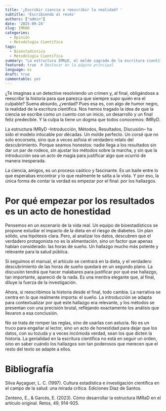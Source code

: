 ```yaml
---
title: '¿Escribir ciencia o reescribir la realidad? '
subtitle: 'Escribiendo al revés'
authors: ["admin"]
date: '2025-09-24'
slug: IMRAD
categories:
  - Opinión
  - Metodología Científica
tags:
  - Bioestadística
  - Metodología Científica
summary: "La estructura IMRyD, el molde sagrado de la escritura científica, a menudo nos obliga a sacrificar la honestidad por la formalidad. Este blog post cuestiona si esta rigidez deforma la historia real de la investigación, proponiendo un enfoque alternativo: empezar por los hallazgos. Un llamado a la rebeldía intelectual para reflejar la verdad detrás de cada descubrimiento."
featured: true  # Destacar en la página principal
language: es
draft: true
commentable: yes
---
```



¿Te imaginas a un detective resolviendo un crimen y, al final, obligándose a reescribir la historia para que parezca que siempre supo quién era el culpable? Suena absurdo, ¿verdad? Pues esa es, con algo de humor negro, la realidad de la escritura científica. Nos hemos tragado la idea de que la ciencia se escribe como un cuento con un inicio, un desarrollo y un final feliz predecible. Y la culpa la tiene un dogma que todos conocemos: IMRyD.

La estructura IMRyD –Introducción, Métodos, Resultados, Discusión– ha sido el modelo intocable por décadas. Un molde perfecto. Un corsé que no solo encorseta, sino que a veces asfixia el verdadero relato del descubrimiento. Porque seamos honestos: nadie llega a los resultados sin dar un par de rodeos, sin ajustar los métodos sobre la marcha, y sin que la introducción sea un acto de magia para justificar algo que ocurrió de manera inesperada.

La ciencia, amigos, es un proceso caótico y fascinante. Es un baile entre lo que esperabas encontrar y lo que realmente te salta a la vista. Y por eso, la única forma de contar la verdad es empezar por el final: por los hallazgos.


# Por qué empezar por los resultados es un acto de honestidad

Pensemos en un escenario de la vida real. Un equipo de bioestadísticos se propone estudiar el impacto de la dieta en el riesgo de diabetes. Un plan sólido, una hipótesis clara. Pero, al analizar los datos, descubren que el verdadero protagonista no es la alimentación, sino un factor que apenas habían considerado: las horas de sueño. Un hallazgo mucho más potente y relevante para la salud pública.

Si seguimos el manual, el artículo se centrará en la dieta, y el verdadero descubrimiento de las horas de sueño quedará en un segundo plano. La discusión tendrá que hacer malabares para justificar por qué ese hallazgo, tan importante, apareció de la nada. Es una mentira elegante que, al final, diluye la fuerza de la investigación.

Ahora, si reescribimos la historia desde el final, todo cambia. La narrativa se centra en lo que realmente importa: el sueño. La introducción se adapta para contextualizar por qué este hallazgo era relevante, y los métodos se presentan con una precisión brutal, reflejando exactamente los análisis que llevaron a esa conclusión.

No se trata de romper las reglas, sino de usarlas con astucia. No es un truco para engañar al lector, sino un acto de honestidad para dejar que los datos, con su tozuda y a veces incómoda verdad, sean los que dicten la historia. La genialidad en la escritura científica no está en seguir un orden, sino en saber cuándo los hallazgos son tan poderosos que merecen que el resto del texto se adapte a ellos.


# Bibliografía

Silva Ayçaguer, L. C. (1997). Cultura estadística e investigación científica en el campo de la salud: una mirada crítica. Ediciones Díaz de Santos.

Zenteno, E., & Garcés, E. (2023). Cómo desarrollar la estructura IMRaD en el artículo original. Retos, 49, 914-925.